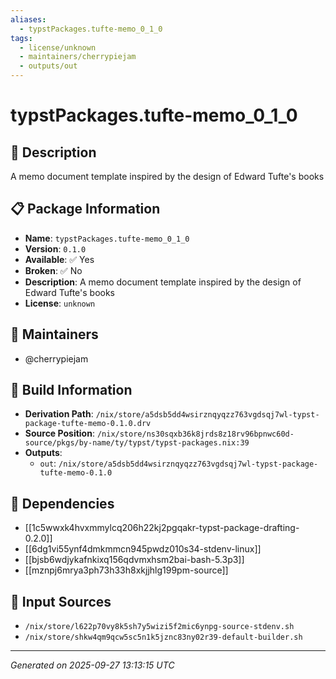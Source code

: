 ```yaml
---
aliases:
  - typstPackages.tufte-memo_0_1_0
tags:
  - license/unknown
  - maintainers/cherrypiejam
  - outputs/out
---
```


# typstPackages.tufte-memo_0_1_0

## 📝 Description

A memo document template inspired by the design of Edward Tufte's books

## 📋 Package Information

- **Name**: `typstPackages.tufte-memo_0_1_0`
- **Version**: `0.1.0`
- **Available**: ✅ Yes
- **Broken**: ✅ No
- **Description**: A memo document template inspired by the design of Edward Tufte's books
- **License**: `unknown`
## 👥 Maintainers

- @cherrypiejam


## 🔧 Build Information

- **Derivation Path**: `/nix/store/a5dsb5dd4wsirznqyqzz763vgdsqj7wl-typst-package-tufte-memo-0.1.0.drv`
- **Source Position**: `/nix/store/ns30sqxb36k8jrds8z18rv96bpnwc60d-source/pkgs/by-name/ty/typst/typst-packages.nix:39`
- **Outputs**:
  - `out`:  `/nix/store/a5dsb5dd4wsirznqyqzz763vgdsqj7wl-typst-package-tufte-memo-0.1.0`

## 🔗 Dependencies

- [[1c5wwxk4hvxmmylcq206h22kj2pgqakr-typst-package-drafting-0.2.0]]
- [[6dg1vi55ynf4dmkmmcn945pwdz010s34-stdenv-linux]]
- [[bjsb6wdjykafnkixq156qdvmxhsm2bai-bash-5.3p3]]
- [[mznpj6mrya3ph73h33h8xkjjhlg199pm-source]]

## 📁 Input Sources

- `/nix/store/l622p70vy8k5sh7y5wizi5f2mic6ynpg-source-stdenv.sh`
- `/nix/store/shkw4qm9qcw5sc5n1k5jznc83ny02r39-default-builder.sh`

---
*Generated on 2025-09-27 13:13:15 UTC*
